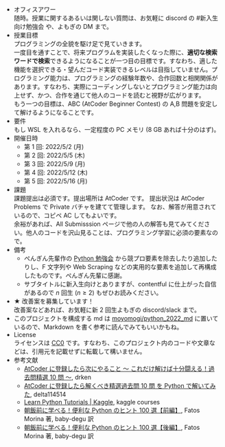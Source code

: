 - オフィスアワー  
  随時。授業に関するあるいは関しない質問は、お気軽に discord の #新入生向け勉強会 や、よもぎの DM まで。
- 授業目標  
  プログラミングの全貌を駆け足で見ていきます。  
  一度目を通すことで、将来プログラムを実装したくなった際に、**適切な検索ワードで検索**できるようになることが一つ目の目標です。すなわち、適した機能を選択できる・望んだコード実装できるレベルは目指していません。プログラミング能力は、プログラミングの経験年数や、合作回数と相関関係があります。すなわち、実際にコーディングしないとプログラミング能力は向上せず、かつ、合作を通じて他人のコードを読むと視野が広がります。  
  もう一つの目標は、ABC (AtCoder Beginner Contest) の A,B 問題を安定して解けるようになることです。
- 要件  
  もし WSL を入れるなら、一定程度の PC メモリ (8 GB あれば十分のはず)。
- 開催日時  
  - 第 1 回: 2022/5/2 (月)
  - 第 2 回: 2022/5/5 (木)
  - 第 3 回: 2022/5/9 (月)
  - 第 4 回: 2022/5/12 (木)
  - 第 5 回: 2022/5/16 (月)
- 課題  
  課題提出は必須です。提出場所は AtCoder です。
  提出状況は AtCoder Problems で Private バチャを建てて管理します。
  なお、解答が用意されているので、コピペ AC してもよいです。  
  余裕があれば、All Submisssion ページで他の人の解答も見てみてください。他人のコードを沢山見ることは、プログラミング学習に必須の要素なので。
- 備考
  - ぺんぎん先輩作の [Python 勉強会](https://ch-random.net/project/study_python/) から競プロ要素を除去したり追加したりし、F 文字列や Web Scraping などの実用的な要素を追加して再構成したものです。ぺんぎん先輩に感謝。
  - サブタイトルに新入生向けとありますが、contentful に仕上がった自信があるので $n$ 回生 ($n \ge 2$) もぜひお読みください。
- ★ 改善案を募集しています！  
  改善案などあれば、お気軽に新 2 回生よもぎの discord/slack まで。
- このプロジェクトを構成する md は [moyomogi/python_2022_md](https://github.com/moyomogi/python_2022_md) に置いているので、Markdown を書く参考に読んでみてもいいかもね。
- License  
  ライセンスは [CC0](https://creativecommons.org/publicdomain/zero/1.0/deed.ja) です。すなわち、このプロジェクト内のコードや文章などは、引用元を記載せずに転載して構いません。
- 参考文献
  - [AtCoder に登録したら次にやること ～ これだけ解けば十分闘える！過去問精選 10 問 ～](https://qiita.com/drken/items/fd4e5e3630d0f5859067), drken
  - [AtCoder に登録したら解くべき精選過去問 10 問 を Python で解いてみた](https://delta114514.hatenablog.jp/entry/2018/03/15/014555), delta114514
  - [Learn Python Tutorials | Kaggle](https://www.kaggle.com/learn/python), kaggle courses
  - [朝飯前に学べる！便利な Python のヒント 100 選【前編】](https://qiita.com/baby-degu/items/05cf809d4d992923020d), Fatos Morina 著, baby-degu 訳
  - [朝飯前に学べる！便利な Python のヒント 100 選【後編】](https://qiita.com/baby-degu/items/532bea7be058c35f61a8), Fatos Morina 著, baby-degu 訳
